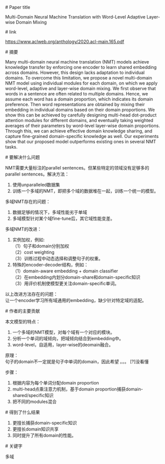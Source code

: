 # Paper title

Multi-Domain Neural Machine Translation with Word-Level Adaptive Layer-wise Domain Mixing

# link

https://www.aclweb.org/anthology/2020.acl-main.165.pdf

# 摘要

Many multi-domain neural machine translation (NMT) models achieve knowledge transfer by enforcing one encoder to learn shared embedding across domains. However, this design lacks adaptation to individual domains. To overcome this limitation, we propose a novel multi-domain NMT model using individual modules for each domain, on which we apply word-level, adaptive and layer-wise domain mixing. We first observe that words in a sentence are often related to multiple domains. Hence, we assume each word has a domain proportion, which indicates its domain preference. Then word representations are obtained by mixing their embedding in individual domains based on their domain proportions. We show this can be achieved by carefully designing multi-head dot-product attention modules for different domains, and eventually taking weighted averages of their parameters by word-level layer-wise domain proportions. Through this, we can achieve effective domain knowledge sharing, and capture fine-grained domain-specific knowledge as well. Our experiments show that our proposed model outperforms existing ones in several NMT tasks.

# 要解决什么问题

NMT需要大量标注的parallel sentences。但某些特定的领域没有足够多的parallel sentences。解决方法：  
1. 使用unparalleled数据集  
2. 训练一个多域的NMT，即把多个域的数据堆在一起，训练一个统一的模型。  

多域NMT存在的问题：  
1. 数据足够的情况下，多域性能劣于单域  
2. 多域模型针对某个域fine-tune后，其它域性能变差。   

多域NMT的改进：  
1. 实例加权，例如:   
（1）句子和domain分别加权  
（2）cost weighting  
（3）训练过程中动态选择和调整句子的权重。  
2. 特殊的encoder-decoder结构，例如：  
（1）domain-aware embedding + domain classifier  
（2）在embedding内划分domain-share和domain-specific知识  
（3）用评价机制使模型更关注domain-specific单词。  

以上改进方法存在的问题：  
让一个encoder学习所有域通用的embedding，缺少针对特定域的适配。   

# 作者的主要贡献

本文模型的特点：  
1. 一个多域的NMT模型，对每个域有一个对应的模块。  
2. 分析一个单词的域倾向，把域倾向结合到embedding中。  
3. word-level，自适用，layer-wise的deomain融合。  

原理：  
句子的domain不一定就是句子中单词的domain，因此希望 。。。 [?]没看懂  

步骤：  
1. 根据内容为每个单词分配domain proportion  
2. multi-head点乘注意力机制，基于domain proportion捕获domain-shared/specific知识  
3. 把不同的modules混合  

# 得到了什么结果

1. 更擅长捕获domain-specific知识   
2. 更擅长domain知识共享  
3. 同时提升了所有domain的性能。  

# 关键字

多域